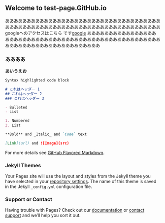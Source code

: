 ## Welcome to test-page.GitHub.io

ああああああああああああああああああああああああああああああああああああああああああああああああああああああああああああああああああああああああgoogleへのアクセスはこちら です[google](https://www.google.co.jp/) ああああああああああああああああああああああああああああああああああああああああああああああああああああああああああああああああああああああああああ
### ああああ

**あいうえお**

```markdown
Syntax highlighted code block

# これはヘッダー 1
## これはヘッダー 2
### これはヘッダー 3

- Bulleted
- List

1. Numbered
2. List

**Bold** and _Italic_ and `Code` text

[Link](url) and ![Image](src)
```

For more details see [GitHub Flavored Markdown](https://guides.github.com/features/mastering-markdown/).

### Jekyll Themes

Your Pages site will use the layout and styles from the Jekyll theme you have selected in your [repository settings](https://github.com/Shokooooo/test-page.GitHub.io/settings). The name of this theme is saved in the Jekyll `_config.yml` configuration file.

### Support or Contact

Having trouble with Pages? Check out our [documentation](https://help.github.com/categories/github-pages-basics/) or [contact support](https://github.com/contact) and we’ll help you sort it out.
